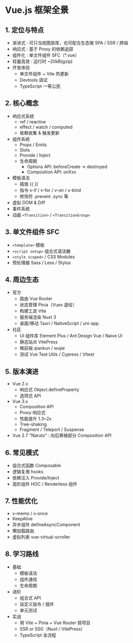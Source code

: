 # Vue.js 框架全景

## 1. 定位与特点

- 渐进式 : 可只当视图层库，也可配合生态做 SPA / SSR / 跨端
- 响应式 : 基于 Proxy 的依赖追踪
- 组件化 : 单文件组件 SFC（\*.vue）
- 轻量高效 : 运行时 ~20kB(gzip)
- 开发体验
  - 单文件组件 + Vite 热更新
  - Devtools 调试
  - TypeScript 一等公民

## 2. 核心概念

- 响应式系统
  - ref / reactive
  - effect / watch / computed
  - 依赖收集 & 触发更新
- 组件系统
  - Props / Emits
  - Slots
  - Provide / Inject
  - 生命周期
    - Options API: beforeCreate -> destroyed
    - Composition API: onXxx
- 模板语法
  - 插值 {{ }}
  - 指令 v-if / v-for / v-on / v-bind
  - 修饰符 .prevent .sync 等
- 虚拟 DOM & Diff
- 事件系统
- 动画 `<Transition>` / `<TransitionGroup>`

## 3. 单文件组件 SFC

- `<template>` 模板
- `<script setup>` 组合式语法糖
- `<style scoped>` / CSS Modules
- 预处理器 Sass / Less / Stylus

## 4. 周边生态

- 官方
  - 路由 Vue Router
  - 状态管理 Pinia（Vuex 退役）
  - 构建工具 Vite
  - 服务端渲染 Nuxt 3
  - 桌面/移动 Tauri / NativeScript / uni-app
- 社区
  - UI 组件库 Element Plus / Ant Design Vue / Naive UI
  - 静态站点 VitePress
  - 微前端 qiankun / wujie
  - 测试 Vue Test Utils / Cypress / Vitest

## 5. 版本演进

- Vue 2.x
  - 响应式 Object.defineProperty
  - 选项式 API
- Vue 3.x
  - Composition API
  - Proxy 响应式
  - 性能提升 1.3~2x
  - Tree-shaking
  - Fragment / Teleport / Suspense
- Vue 2.7 "Naruto" : 向后移植部分 Composition API

## 6. 常见模式

- 组合式函数 Composable
- 逻辑复用 hooks
- 依赖注入 Provide/Inject
- 高阶组件 HOC / Renderless 组件

## 7. 性能优化

- v-memo / v-once
- KeepAlive
- 异步组件 defineAsyncComponent
- 懒加载路由
- 虚拟列表 vue-virtual-scroller

## 8. 学习路线

- 基础
  - 模板语法
  - 组件通信
  - 生命周期
- 进阶
  - 组合式 API
  - 自定义指令 / 插件
  - 单元测试
- 实战
  - 用 Vite + Pinia + Vue Router 搭项目
  - SSR or SSG（Nuxt / VitePress）
  - TypeScript 全流程
